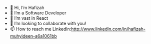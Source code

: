 - 👋 Hi, I’m Hafizah
- 👀 I’m a Software Developer
- 🌱 I’m vast in React
- 💞️ I’m looking to collaborate with you!
- 📫 How to reach me Linkedln:http://www.linkedln.com/in/hafizah-muhyideen-a6a1061bb

<!---
justfizah/justfizah is a ✨ special ✨ repository because its `README.md` (this file) appears on your GitHub profile.
You can click the Preview link to take a look at your changes.
--->
